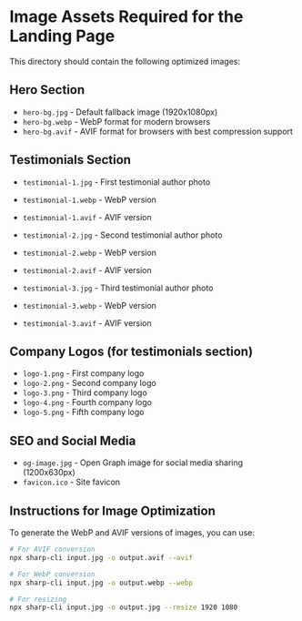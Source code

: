 # Image Assets Required for the Landing Page

This directory should contain the following optimized images:

## Hero Section
- `hero-bg.jpg` - Default fallback image (1920x1080px)
- `hero-bg.webp` - WebP format for modern browsers
- `hero-bg.avif` - AVIF format for browsers with best compression support

## Testimonials Section
- `testimonial-1.jpg` - First testimonial author photo
- `testimonial-1.webp` - WebP version
- `testimonial-1.avif` - AVIF version

- `testimonial-2.jpg` - Second testimonial author photo
- `testimonial-2.webp` - WebP version
- `testimonial-2.avif` - AVIF version

- `testimonial-3.jpg` - Third testimonial author photo
- `testimonial-3.webp` - WebP version
- `testimonial-3.avif` - AVIF version

## Company Logos (for testimonials section)
- `logo-1.png` - First company logo
- `logo-2.png` - Second company logo
- `logo-3.png` - Third company logo
- `logo-4.png` - Fourth company logo
- `logo-5.png` - Fifth company logo

## SEO and Social Media
- `og-image.jpg` - Open Graph image for social media sharing (1200x630px)
- `favicon.ico` - Site favicon

## Instructions for Image Optimization
To generate the WebP and AVIF versions of images, you can use:

```bash
# For AVIF conversion
npx sharp-cli input.jpg -o output.avif --avif

# For WebP conversion
npx sharp-cli input.jpg -o output.webp --webp

# For resizing
npx sharp-cli input.jpg -o output.jpg --resize 1920 1080
```
